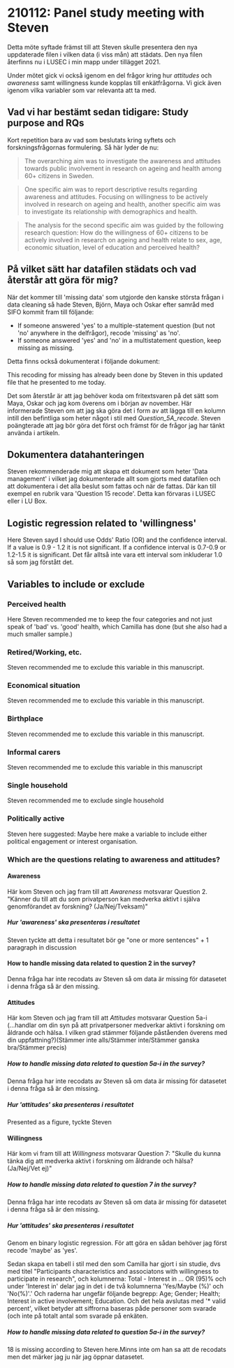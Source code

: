 # 210112: Panel study meeting with Steven
  
Detta möte syftade främst till att Steven skulle presentera den nya uppdaterade filen i vilken data (i viss mån) att städats. Den nya filen återfinns nu i LUSEC i min mapp under tillägget 2021.

Under mötet gick vi också igenom en del frågor kring hur *attitudes* och *awareness* samt willingness kunde kopplas till enkätfrågorna. Vi gick även igenom vilka variabler som var relevanta att ta med.

## Vad vi har bestämt sedan tidigare: Study purpose and RQs

Kort repetition bara av vad som beslutats kring syftets och forskningsfrågornas formulering. Så här lyder de nu:


> The overarching aim was to investigate the awareness and attitudes towards public involvement in research on ageing and health among 60+ citizens in Sweden. 

> One specific aim was to report descriptive results regarding awareness and attitudes. Focusing on willingness to be actively involved in research on ageing and health, another specific aim was to investigate its relationship with demographics and health.

> The analysis for the second specific aim was guided by the following research question: How do the willingness of 60+ citizens to be actively involved in research on ageing and health relate to sex, age, economic situation, level of education and perceived health?


## På vilket sätt har datafilen städats och vad återstår att göra för mig?

När det kommer till 'missing data' som utgjorde den kanske största frågan i data cleaning så hade Steven, Björn, Maya och Oskar efter samråd med SIFO kommit fram till följande:

- If someone answered 'yes' to a multiple-statement question (but not 'no' anywhere in the delfrågor), recode 'missing' as 'no'.
- If someone answered 'yes' and 'no' in a multistatement question, keep missing as missing.

Detta finns också dokumenterat i följande dokument:

<!--
UserAge Panelstudy, meeting on data cleaning, 24/11 2020

Attending:
   Björn Slaug
   Maya Kylén
   Steve Schmidt

Against the background of the discovery of data quality problems and lack of documentation of data cleaning procedures by Sifo/Kantar a meeting was held to review the issues and set up a process for a final cleaning of the data sets.
Some recurrent patterns had been detected in the data. Though each item in multiple choice questions should always be coded Yes or No, in a substantial number of cases only positive answers were recorded. It was decided that if this was done a consistent manner, the missing responses could be replaced by No. In case there was a mix, some Yes, some No and some missing, it was decided to not to replace missing answers with No as the respondent intention was not clear. Steve will write a syntax to execute the replacement of missing values with No codes. The syntax will be applied to all multiple choice questions (1, 3, 4, 9, 10, 12, 13, 16?). The syntax will be validated by test running and review of output files.

If all options for question 3 are answered No, question 4 should be answered, otherwise the respondent should skip question 4. It was decided Steve will check if this is consistently coded in the database.
Question 7 is a filter question: if answer is Yes or Maybe, questions 8-10 should be answered, if answer No, questions 8-10 should be skipped. It was decided that if questions 8-10 were entirely skipped, but answer for question 7 missing, it could be replaced by No. If questions 8-10 were answered, but 7 missing, it was decided it could be replaced by Yes/Maybe after manual check.
For questions where a response option leads to question of specification, it was decided missing values could be replaced by valid response if a specifying text was provided. This applies to questions 3, 4, 8g, 9, 10, 12, 13, 14, 18, 22. 
Missing values in all other instances (not mentioned above) should remain as missing values. It was decided however, that “system missing” should be replaced by missing code 99 (and recorded as missing code in SPSS, so it is not included in calculations).
Additionally, it was discovered during the meeting that the numbering of some questions in the data set did not match the numbering on the questionnaire. This concerned:
Question 15 in the database matched 17 in questionnaire
Question 16 in the database matched 15 in questionnaire
Question 17 in the database matched 16 in questionnaire
Question 19 in the database matched 21 in questionnaire
Question 20 in the database matched 19 in questionnaire
Question 21 in the database matched 20 in questionnaire
Notes by Björn, 2020-11-25

-->

This recoding for missing has already been done by Steven in this updated file that he presented to me today. 

Det som återstår är att jag behöver koda om fritextsvaren på det sätt som Maya, Oskar och jag kom överens om i början av november. Här informerade Steven om att jag ska göra det i form av att lägga till en kolumn intill den befintliga som heter något i stil med *Question_5A_recode*. Steven poängterade att jag bör göra det först och främst för de frågor jag har tänkt använda i artikeln.

## Dokumentera datahanteringen 

Steven rekommenderade mig att skapa ett dokument som heter 'Data management' i vilket jag dokumenterade allt som gjorts med datafilen och att dokumentera i det alla beslut som fattas och när de fattas. Där kan till exempel en rubrik vara 'Question 15 recode'. Detta kan förvaras i LUSEC eller i LU Box.

## Logistic regression related to 'willingness'

Here Steven sayd I should use Odds' Ratio (OR) and the confidence interval. If a value is 0.9 - 1.2 it is not significant. If a confidence interval is 0.7-0.9 or 1.2-1.5 it is significant. Det får alltså inte vara ett interval som inkluderar 1.0 så som jag förstått det.

## Variables to include or exclude

### Perceived health
Here Steven recommended me to keep the four categories and not just speak of 'bad' vs. 'good' health, which Camilla has done (but she also had a much smaller sample.)


### Retired/Working, etc.
Steven recommended me to exclude this variable in this manuscript.

### Economical situation
Steven recommended me to exclude this variable in this manuscript.

### Birthplace
Steven recommended me to exclude this variable in this manuscript.

### Informal carers
Steven recommended me to exclude this variable in this manuscript

### Single household
Steven recommended me to exclude single household

### Politically active
   Steven here suggested: Maybe here make a variable to include either political engagement or interest organisation.


### Which are the questions relating to awareness and attitudes?

#### Awareness

Här kom Steven och jag fram till att *Awareness* motsvarar Question 2. "Känner du till att du som privatperson kan medverka aktivt i själva genomförandet av forskning? (Ja/Nej/Tveksam)"

##### Hur 'awareness' ska presenteras i resultatet
Steven tyckte att detta i resultatet bör ge "one or more sentences" + 1 paragraph in discussion


#### How to handle missing data related to question 2 in the survey?
Denna fråga har inte recodats av Steven så om data är missing för datasetet i denna fråga så är den missing.


#### Attitudes 

Här kom Steven och jag fram till att *Attitudes* motsvarar Question 5a-i (...handlar om din syn på att privatpersoner medverkar aktivt i forskning om åldrande och hälsa. I vilken grad stämmer följande påståenden överens med din uppfattning?)(Stämmer inte alls/Stämmer inte/Stämmer ganska bra/Stämmer precis)

##### How to handle missing data related to question 5a-i in the survey?
Denna fråga har inte recodats av Steven så om data är missing för datasetet i denna fråga så är den missing.

##### Hur 'attitudes' ska presenteras i resultatet
Presented as a figure, tyckte Steven

#### Willingness

Här kom vi fram till att *Willingness* motsvarar Question 7: "Skulle du kunna tänka dig att medverka aktivt i forskning om åldrande och hälsa? (Ja/Nej/Vet ej)"

##### How to handle missing data related to question 7 in the survey?
Denna fråga har inte recodats av Steven så om data är missing för datasetet i denna fråga så är den missing.

##### Hur 'attitudes' ska presenteras i resultatet

Genom en binary logistic regression. För att göra en sådan behöver jag först recode 'maybe' as 'yes'.

Sedan skapa en tabell i stil med den som Camilla har gjort i sin studie, dvs med titel "Participants characteristics and associatons with willingness to participate in research", och kolumnerna: Total - Interest in ... OR (95)% och under 'Interest in' delar jag in det i de två kolumnerna 'Yes/Maybe (%)' och  'No(%)'.' Och raderna har ungefär följande begrepp: Age; Gender; Health; Interest in active involvement; Education. Och det hela avslutas med '* valid percent', vilket betyder att siffrorna baseras påde personer som svarade (och inte på totalt antal som svarade på enkäten.


##### How to handle missing data related to question 5a-i in the survey?
18 is missing according to Steven here.Minns inte om han sa att de recodats men det märker jag ju när jag öppnar datasetet.
